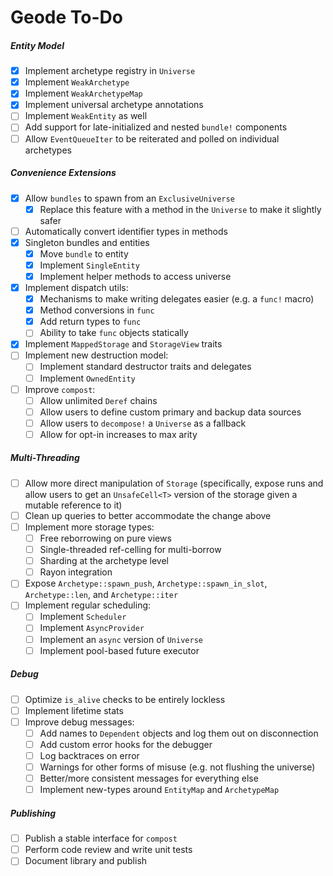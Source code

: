 # Geode To-Do

##### Entity Model

- [x] Implement archetype registry in `Universe`
- [x] Implement `WeakArchetype`
- [x] Implement `WeakArchetypeMap`
- [x] Implement universal archetype annotations
- [ ] Implement `WeakEntity` as well
- [ ] Add support for late-initialized and nested `bundle!` components
- [ ] Allow `EventQueueIter` to be reiterated and polled on individual archetypes

##### Convenience Extensions

- [x] Allow `bundles` to spawn from an `ExclusiveUniverse`
  - [x] Replace this feature with a method in the `Universe` to make it slightly safer
- [ ] Automatically convert identifier types in methods
- [x] Singleton bundles and entities
  - [x] Move `bundle` to entity
  - [x] Implement `SingleEntity`
  - [x] Implement helper methods to access universe
- [x] Implement dispatch utils:
  - [x] Mechanisms to make writing delegates easier (e.g. a `func!` macro)
  - [x] Method conversions in `func`
  - [x] Add return types to `func`
  - [ ] Ability to take `func` objects statically
- [x] Implement `MappedStorage` and `StorageView` traits
- [ ] Implement new destruction model:
  - [ ] Implement standard destructor traits and delegates
  - [ ] Implement `OwnedEntity`
- [ ] Improve `compost`:
  - [ ] Allow unlimited `Deref` chains
  - [ ] Allow users to define custom primary and backup data sources
  - [ ] Allow users to `decompose!` a `Universe` as a fallback
  - [ ] Allow for opt-in increases to max arity

##### Multi-Threading

- [ ] Allow more direct manipulation of `Storage` (specifically, expose runs and allow users to get an `UnsafeCell<T>` version of the storage given a mutable reference to it)
- [ ] Clean up queries to better accommodate the change above
- [ ] Implement more storage types:
  - [ ] Free reborrowing on pure views
  - [ ] Single-threaded ref-celling for multi-borrow
  - [ ] Sharding at the archetype level
  - [ ] Rayon integration
- [ ] Expose `Archetype::spawn_push`, `Archetype::spawn_in_slot`, `Archetype::len`, and `Archetype::iter`
- [ ] Implement regular scheduling:
  - [ ] Implement `Scheduler`
  - [ ] Implement `AsyncProvider`
  - [ ] Implement an `async` version of `Universe`
  - [ ] Implement pool-based future executor

##### Debug

- [ ] Optimize `is_alive` checks to be entirely lockless
- [ ] Implement lifetime stats
- [ ] Improve debug messages:
  - [ ] Add names to `Dependent` objects and log them out on disconnection
  - [ ] Add custom error hooks for the debugger
  - [ ] Log backtraces on error
  - [ ] Warnings for other forms of misuse (e.g. not flushing the universe)
  - [ ] Better/more consistent messages for everything else
  - [ ] Implement new-types around `EntityMap` and `ArchetypeMap`

##### Publishing

- [ ] Publish a stable interface for `compost`
- [ ] Perform code review and write unit tests
- [ ] Document library and publish
